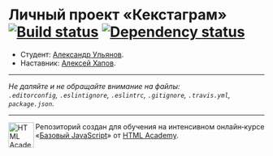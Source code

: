 # Личный проект «Кекстаграм» [![Build status][travis-image]][travis-url] [![Dependency status][dependency-image]][dependency-url]

* Студент: [Александр Ульянов](https://up.htmlacademy.ru/javascript/4/user/170014).
* Наставник: [Алексей Хапов](https://htmlacademy.ru/profile/id118459).

---

_Не даляйте и не обращайте внимание на файлы:_<br>
_`.editorconfig`, `.eslintignore`, `.eslintrc`, `.gitignore`, `.travis.yml`, `package.json`._

---

<a href="https://htmlacademy.ru/intensive/javascript"><img align="left" width="50" height="50" title="HTML Academy" src="https://up.htmlacademy.ru/static/img/intensive/javascript/logo-for-github.svg"></a>

Репозиторий создан для обучения на интенсивном онлайн‑курсе «[Базовый JavaScript](https://htmlacademy.ru/intensive/javascript)» от [HTML Academy](https://htmlacademy.ru).

[travis-image]: https://travis-ci.org/htmlacademy-javascript/170014-kekstagram.svg?branch=master
[travis-url]: https://travis-ci.org/htmlacademy-javascript/170014-kekstagram
[dependency-image]: https://david-dm.org/htmlacademy-javascript/170014-kekstagram.svg?style=flat-square
[dependency-url]: https://david-dm.org/htmlacademy-javascript/170014-kekstagram
